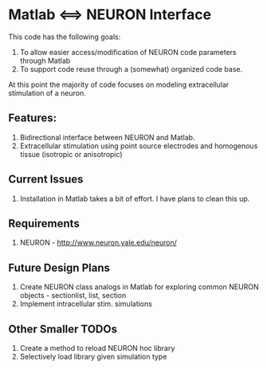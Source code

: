 # Matlab <==> NEURON Interface #

This code has the following goals:

1. To allow easier access/modification of NEURON code parameters through Matlab
2. To support code reuse through a (somewhat) organized code base.

At this point the majority of code focuses on modeling extracellular stimulation of a neuron.

## Features: ##

1. Bidirectional interface between NEURON and Matlab.
2. Extracellular stimulation using point source electrodes and homogenous tissue (isotropic or anisotropic)

## Current Issues ##

1. Installation in Matlab takes a bit of effort. I have plans to clean this up.

## Requirements ##

1. NEURON  - http://www.neuron.yale.edu/neuron/

## Future Design Plans ##

1. Create NEURON class analogs in Matlab for exploring common NEURON objects - sectionlist, list, section
2. Implement intracellular stim. simulations

## Other Smaller TODOs ##

1. Create a method to reload NEURON hoc library
2. Selectively load library given simulation type